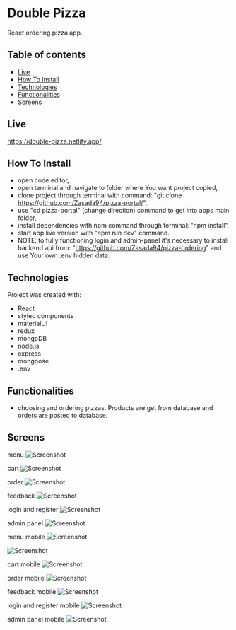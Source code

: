 # Double Pizza
React ordering pizza app.

## Table of contents
- [Live](#live)
- [How To Install](#how-to-install)
- [Technologies](#technologies)
- [Functionalities](#functionalities)
- [Screens](#screens)

## Live
https://double-pizza.netlify.app/

## How To Install

- open code editor,
- open terminal and navigate to folder where You want project copied,
- clone project through terminal with command: "git clone https://github.com/Zasada94/pizza-portal/",
- use "cd pizza-portal" (change direction) command to get into apps main folder,
- install dependencies with npm command through terminal: "npm install",
- start app live version with "npm run dev" command.
- NOTE: to fully functioning login and admin-panel it's necessary to install backend api from: "https://github.com/Zasada94/pizza-ordering" and use Your own .env hidden data.
  
## Technologies

Project was created with:

- React
- styled components
- materialUI
- redux
- mongoDB
- node.js
- express
- mongoose
- .env

## Functionalities

- choosing and ordering pizzas. Products are get from database and orders are posted to database.

## Screens
menu
![Screenshot](./src/images/screenshots/Screenshot_4.jpg)

cart
![Screenshot](./src/images/screenshots/Screenshot_5.jpg)

order
![Screenshot](./src/images/screenshots/Screenshot_6.jpg)

feedback
![Screenshot](./src/images/screenshots/Screenshot_7.jpg)

login and register
![Screenshot](./src/images/screenshots/Screenshot_1.jpg)

admin panel
![Screenshot](./src/images/screenshots/Screenshot_2.jpg)

menu mobile
![Screenshot](./src/images/screenshots/Screenshot_8.jpg)

![Screenshot](./src/images/screenshots/Screenshot_9.jpg)

cart mobile
![Screenshot](./src/images/screenshots/Screenshot_10.jpg)

order mobile
![Screenshot](./src/images/screenshots/Screenshot_11.jpg)

feedback mobile
![Screenshot](./src/images/screenshots/Screenshot_12.jpg)

login and register mobile
![Screenshot](./src/images/screenshots/Screenshot_15.jpg)

admin panel mobile
![Screenshot](./src/images/screenshots/Screenshot_3.jpg)
